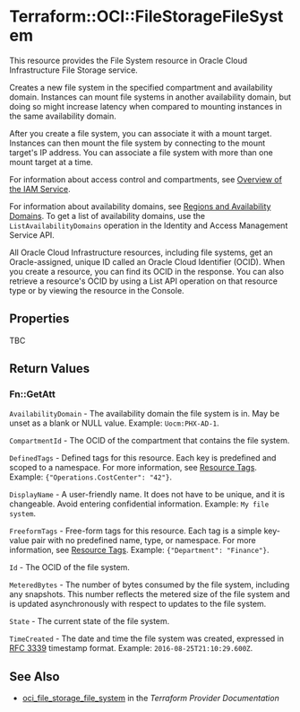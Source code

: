 # Terraform::OCI::FileStorageFileSystem

This resource provides the File System resource in Oracle Cloud Infrastructure File Storage service.

Creates a new file system in the specified compartment and
availability domain. Instances can mount file systems in
another availability domain, but doing so might increase
latency when compared to mounting instances in the same
availability domain.

After you create a file system, you can associate it with a mount
target. Instances can then mount the file system by connecting to the
mount target's IP address. You can associate a file system with
more than one mount target at a time.

For information about access control and compartments, see
[Overview of the IAM Service](https://docs.cloud.oracle.com/iaas/Content/Identity/Concepts/overview.htm).

For information about availability domains, see [Regions and
Availability Domains](https://docs.cloud.oracle.com/iaas/Content/General/Concepts/regions.htm).
To get a list of availability domains, use the
`ListAvailabilityDomains` operation in the Identity and Access
Management Service API.

All Oracle Cloud Infrastructure resources, including
file systems, get an Oracle-assigned, unique ID called an Oracle
Cloud Identifier (OCID).  When you create a resource, you can
find its OCID in the response. You can also retrieve a
resource's OCID by using a List API operation on that resource
type or by viewing the resource in the Console.

## Properties

TBC

## Return Values

### Fn::GetAtt

`AvailabilityDomain` - The availability domain the file system is in. May be unset as a blank or NULL value.  Example: `Uocm:PHX-AD-1`.

`CompartmentId` - The OCID of the compartment that contains the file system.

`DefinedTags` - Defined tags for this resource. Each key is predefined and scoped to a namespace. For more information, see [Resource Tags](https://docs.cloud.oracle.com/iaas/Content/General/Concepts/resourcetags.htm). Example: `{"Operations.CostCenter": "42"}`.

`DisplayName` - A user-friendly name. It does not have to be unique, and it is changeable. Avoid entering confidential information.  Example: `My file system`.

`FreeformTags` - Free-form tags for this resource. Each tag is a simple key-value pair with no predefined name, type, or namespace. For more information, see [Resource Tags](https://docs.cloud.oracle.com/iaas/Content/General/Concepts/resourcetags.htm). Example: `{"Department": "Finance"}`.

`Id` - The OCID of the file system.

`MeteredBytes` - The number of bytes consumed by the file system, including any snapshots. This number reflects the metered size of the file system and is updated asynchronously with respect to updates to the file system.

`State` - The current state of the file system.

`TimeCreated` - The date and time the file system was created, expressed in [RFC 3339](https://tools.ietf.org/rfc/rfc3339) timestamp format.  Example: `2016-08-25T21:10:29.600Z`.

## See Also

* [oci_file_storage_file_system](https://www.terraform.io/docs/providers/oci/r/file_storage_file_system.html) in the _Terraform Provider Documentation_